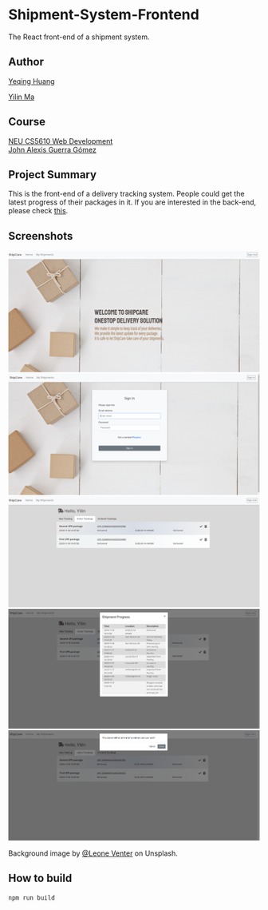 # Shipment-System-Frontend

The React front-end of a shipment system.

## Author

[Yeqing Huang](https://yeqinghuang.github.io/)

[Yilin Ma](https://martinma28.github.io/Yilin-Ma-personal-web-page/)

## Course

[NEU CS5610 Web Development](https://johnguerra.co/classes/webDevelopment_fall_2020/)  
[John Alexis Guerra Gómez](https://johnguerra.co/)

## Project Summary

This is the front-end of a delivery tracking system. People could get the latest progress of their packages in it. If you are interested in the back-end, please check [this](https://github.com/MartinMa28/Shipment-System-Backend).

## Screenshots

![homepage](./screenshots/ShipCare_Homepage.png 'homepage')
![login](./screenshots/ShipCare_Login.png 'login')
![shipments](./screenshots/ShipCare_shipment_list.png 'shipments')
![shipment_progress](./screenshots/ShipCare_Progress.png 'shipment progress')
![deletion_modal](./screenshots/ShipCare_deletion_modal.png 'delete')

Background image by [@Leone Venter](https://unsplash.com/@fempreneurstyledstock) on Unsplash.

## How to build

```
npm run build
```
